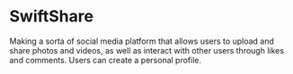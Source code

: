 # SwiftShare

Making a sorta of social media platform that allows users to upload and share photos and videos, as well as interact with other users through likes and comments. Users can create a personal profile.
